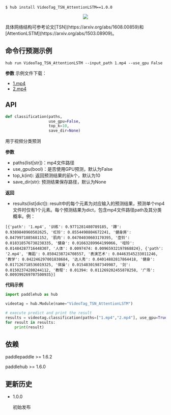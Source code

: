 ```shell
$ hub install VideoTag_TSN_AttentionLSTM==1.0.0
```
<p align="center">
<img src="https://paddlehub.bj.bcebos.com/model/video/video_classifcation/VideoTag_TSN_AttentionLSTM.png" hspace='10'/> <br />
</p>
具体网络结构可参考论文[TSN](https://arxiv.org/abs/1608.00859)和[AttentionLSTM](https://arxiv.org/abs/1503.08909)。

## 命令行预测示例
```shell
hub run VideoTag_TSN_AttentionLSTM --input_path 1.mp4 --use_gpu False
```
**参数**
示例文件下载：
* [1.mp4](https://paddlehub.bj.bcebos.com/model/video/video_classifcation/1.mp4)
* [2.mp4](https://paddlehub.bj.bcebos.com/model/video/video_classifcation/2.mp4)

## API
```python
def classification(paths,
                   use_gpu=False,
                   top_k=10,
                   save_dir=None)
```

用于视频分类预测

**参数**

* paths(list\[str\])：mp4文件路径
* use_gpu(bool)：是否使用GPU预测，默认为False
* top_k(int): 返回预测结果的前k个，默认为10
* save_dir(str): 预测结果保存路径，默认为None

**返回**

* results(list\[dict\]): result中的每个元素为对应输入的预测结果，预测单个mp4文件时仅有1个元素。每个预测结果为dict，包含mp4文件路径path及其分类概率。例：
```shell
[{'path': '1.mp4', '训练': 0.9771281480789185, '蹲': 0.9389840960502625, '杠铃': 0.8554490804672241, '健身房': 0.8479971885681152, '肌肉': 0.04704030603170395, '壶铃': 0.018318576738238335, '健身': 0.01663289964199066, '哑铃': 0.01484287716448307, '人体': 0.0097474: 0.00965932197868824}, {'path': '2.mp4', '舞蹈': 0.8504238724708557, '表演艺术': 0.04463545233011246, '教学': 0.042246297001838684, '达人秀': 0.04014882817864418, '健身': 0.017126718536019325, '体操': 0.01548301987349987, '剑': 0.01502374280244112, '教程': 0.01394: 0.011269202455878258, '广场': 0.009399269707500935}]
```

**代码示例**

```python
import paddlehub as hub

videotag = hub.Module(name="VideoTag_TSN_AttentionLSTM")

# execute predict and print the result
results = videotag.classification(paths=["1.mp4","2.mp4"], use_gpu=True, save_dir="predict_dir")
for result in results:
    print(result)
```

## 依赖

paddlepaddle >= 1.6.2

paddlehub >= 1.6.0

## 更新历史

* 1.0.0

  初始发布
